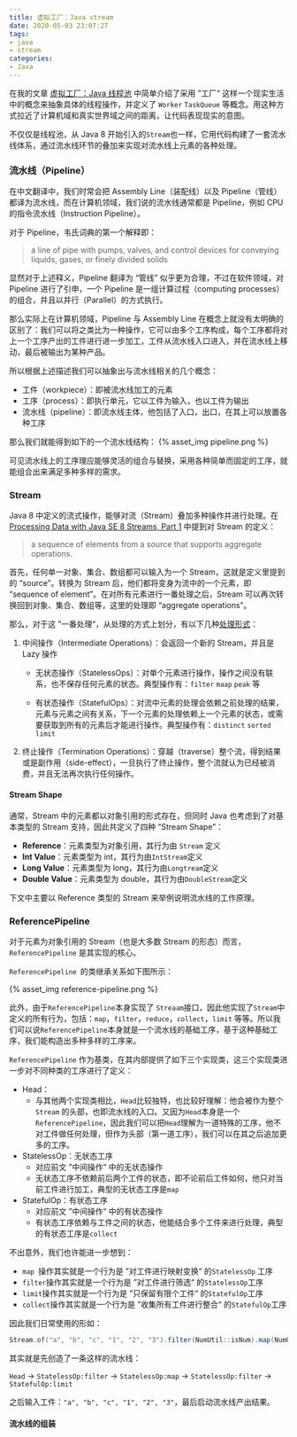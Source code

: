 ```yaml
---
title: 虚拟工厂：Java stream
date: 2020-05-03 23:07:27
tags:
- java
- stream
categories:
- Java
---
```


在我的文章 [虚拟工厂：Java 线程池]() 中简单介绍了采用 ”工厂“ 这样一个现实生活中的概念来抽象具体的线程操作，并定义了 `Worker` `TaskQueue` 等概念。用这种方式拉近了计算机域和真实世界域之间的距离，让代码表现现实的意图。

不仅仅是线程池，从 Java 8 开始引入的`Stream`也一样，它用代码构建了一套流水线体系，通过流水线环节的叠加来实现对流水线上元素的各种处理。

### 流水线（Pipeline）

在中文翻译中，我们时常会把 Assembly Line（装配线）以及 Pipeline（管线）都译为流水线，而在计算机领域，我们说的流水线通常都是 Pipeline，例如 CPU 的指令流水线（Instruction Pipeline）。

对于 Pipeline，韦氏词典的第一个解释即：

> a line of pipe with pumps, valves, and control devices for conveying liquids, gases, or finely divided solids

显然对于上述释义，Pipeline 翻译为 “管线” 似乎更为合理，不过在软件领域，对 Pipeline 进行了引申，一个 Pipeline 是一组计算过程（computing processes）的组合，并且以并行（Parallel）的方式执行。

那么实际上在计算机领域，Pipeline 与 Assembly Line 在概念上就没有太明确的区别了：我们可以将之类比为一种操作，它可以由多个工序构成，每个工序都将对上一个工序产出的工件进行进一步加工，工件从流水线入口进入，并在流水线上移动，最后被输出为某种产品。

所以根据上述描述我们可以抽象出与流水线相关的几个概念：

- 工件（workpiece）：即被流水线加工的元素
- 工序（process）：即执行单元，它以工件为输入，也以工件为输出
- 流水线（pipeline）：即流水线主体，他包括了入口，出口，在其上可以放置各种工序

那么我们就能得到如下的一个流水线结构：
{% asset_img pipeline.png %}

可见流水线上的工序理应能够灵活的组合与替换，采用各种简单而固定的工序，就能组合出来满足多种多样的需求。

### Stream

Java 8 中定义的流式操作，能够对流（Stream）叠加多种操作并进行处理。在 [Processing Data with Java SE 8 Streams, Part 1](https://www.oracle.com/technical-resources/articles/java/ma14-java-se-8-streams.html) 中提到对 Stream 的定义：

> a sequence of elements from a source that supports aggregate operations.

首先，任何单一对象、集合、数组都可以输入为一个 Stream，这就是定义里提到的 “source”。转换为 Stream 后，他们都将变身为流中的一个元素，即 “sequence of element”。在对所有元素进行一番处理之后，Stream 可以再次转换回到对象、集合、数组等，这里的处理即 “aggregate operations”。

那么，对于这 ”一番处理“，从处理的方式上划分，有以下几种[处理形式](https://docs.oracle.com/javase/8/docs/api/java/util/stream/package-summary.html#StreamOps)：

1. 中间操作（Intermediate Operations）：会返回一个新的 Stream，并且是 Lazy 操作

   - 无状态操作（StatelessOps）：对单个元素进行操作，操作之间没有联系，也不保存任何元素的状态。典型操作有：`filter` `maap` `peak` 等

   - 有状态操作（StatefulOps）：对流中元素的处理会依赖之前处理的结果，元素与元素之间有关系，下一个元素的处理依赖上一个元素的状态，或需要获取到所有的元素后才能进行操作。典型操作有：`distinct` `sorted` `limit`

2. 终止操作（Termination Operations）：穿越（traverse）整个流，得到结果或是副作用（side-effect），一旦执行了终止操作，整个流就认为已经被消费，并且无法再次执行任何操作。

#### Stream Shape

通常，Stream 中的元素都以对象引用的形式存在，但同时 Java 也考虑到了对基本类型的 Stream 支持，因此共定义了四种 “Stream Shape”：

- **Reference**：元素类型为对象引用，其行为由 `Stream` 定义
- **Int Value**：元素类型为 int，其行为由`IntStream`定义
- **Long Value**：元素类型为 long，其行为由`Longtream`定义
- **Double Value**：元素类型为 double，其行为由`DoubleStream`定义

下文中主要以 Reference 类型的 Stream 来举例说明流水线的工作原理。

### ReferencePipeline

对于元素为对象引用的 Stream（也是大多数 Stream 的形态）而言，`ReferencePipeline` 是其实现的核心。

`ReferencePipeline `的类继承关系如下图所示：

{% asset_img reference-pipeline.png %}

此外，由于`ReferencePipeline`本身实现了 `Streaam`接口，因此他实现了`Stream`中定义的所有行为，包括：`map`，`filter`，`reduce`，`collect`，`limit` 等等。所以我们可以说`ReferencePipeline`本身就是一个流水线的基础工序，基于这种基础工序，我们能构造出多种多样的工序来。

`ReferencePipeline` 作为基类，在其内部提供了如下三个实现类，这三个实现类进一步对不同种类的工序进行了定义：

- Head：
  - 与其他两个实现类相比，`Head`比较独特，也比较好理解：他会被作为整个 `Stream` 的头部，也即流水线的入口。又因为`Head`本身是一个`ReferencePipeline`，因此我们可以把`Head`理解为一道特殊的工序，他不对工件做任何处理，但作为头部（第一道工序），我们可以在其之后追加更多的工序。
- StatelessOp：无状态工序
  - 对应前文 ”中间操作“ 中的无状态操作
  - 无状态工序不依赖前后两个工件的状态，即不论前后工件如何，他只对当前工件进行加工，典型的无状态工序是`map`
- StatefulOp：有状态工序
  - 对应前文 ”中间操作“ 中的有状态操作
  - 有状态工序依赖与工件之间的状态，他能结合多个工件来进行处理，典型的有状态工序是`collect`

不出意外，我们也许能进一步想到：

- `map `操作其实就是一个行为是 ”对工件进行映射变换“ 的`StatelessOp` 工序
- `filter`操作其实就是一个行为是 ”对工件进行筛选“ 的`StatelessOp`工序
- `limit`操作其实就是一个行为是 ”只保留有限个工件“ 的`StatefulOp`工序
- `collect`操作其实就是一个行为是 ”收集所有工件进行整合“ 的`StatefulOp`工序

因此我们日常使用的形如：

```java
Stream.of("a", "b", "c", "1", "2", "3").filter(NumUtil::isNum).map(NumUtil::minusOne).limit(1);
```

其实就是先创造了一条这样的流水线：

`Head` -> `StatelessOp:filter`  -> `StatelessOp:map`   -> `StatelessOp:filter`  -> `StatefulOp:limit`

之后输入工件：`"a", "b", "c", "1", "2", "3"`，最后启动流水线产出结果。

#### 流水线的组装

